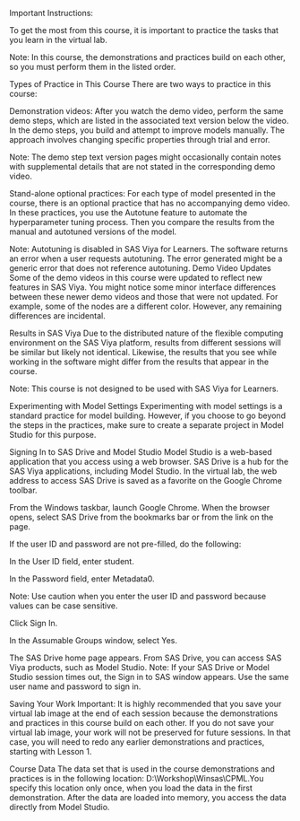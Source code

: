 Important Instructions:

To get the most from this course, it is important to practice the tasks that you learn in the virtual lab.

Note: In this course, the demonstrations and practices build on each other, so you must perform them in the listed order.

Types of Practice in This Course
There are two ways to practice in this course:

Demonstration videos: After you watch the demo video, perform the same demo steps, which are listed in the associated text version below the video. In the demo steps, you build and attempt to improve models manually. The approach involves changing specific properties through trial and error.

Note: The demo step text version pages might occasionally contain notes with supplemental details that are not stated in the corresponding demo video.

Stand-alone optional practices: For each type of model presented in the course, there is an optional practice that has no accompanying demo video. In these practices, you use the Autotune feature to automate the hyperparameter tuning process. Then you compare the results from the manual and autotuned versions of the model.

Note: Autotuning is disabled in SAS Viya for Learners. The software returns an error when a user requests autotuning. The error generated might be a generic error that does not reference autotuning.
Demo Video Updates
Some of the demo videos in this course were updated to reflect new features in SAS Viya. You might notice some minor interface differences between these newer demo videos and those that were not updated. For example, some of the nodes are a different color. However, any remaining differences are incidental.

Results in SAS Viya
Due to the distributed nature of the flexible computing environment on the SAS Viya platform, results from different sessions will be similar but likely not identical. Likewise, the results that you see while working in the software might differ from the results that appear in the course.

Note: This course is not designed to be used with SAS Viya for Learners.

Experimenting with Model Settings
Experimenting with model settings is a standard practice for model building. However, if you choose to go beyond the steps in the practices, make sure to create a separate project in Model Studio for this purpose.

Signing In to SAS Drive and Model Studio
Model Studio is a web-based application that you access using a web browser. SAS Drive is a hub for the SAS Viya applications, including Model Studio. In the virtual lab, the web address to access SAS Drive is saved as a favorite on the Google Chrome toolbar.

From the Windows taskbar, launch Google Chrome. When the browser opens, select SAS Drive from the bookmarks bar or from the link on the page.

If the user ID and password are not pre-filled, do the following:

In the User ID field, enter student.

In the Password field, enter Metadata0.

Note: Use caution when you enter the user ID and password because values can be case sensitive.

Click Sign In.

In the Assumable Groups window, select Yes.

The SAS Drive home page appears. From SAS Drive, you can access SAS Viya products, such as Model Studio.
Note: If your SAS Drive or Model Studio session times out, the Sign in to SAS window appears. Use the same user name and password to sign in.

Saving Your Work
Important: It is highly recommended that you save your virtual lab image at the end of each session because the demonstrations and practices in this course build on each other. If you do not save your virtual lab image, your work will not be preserved for future sessions. In that case, you will need to redo any earlier demonstrations and practices, starting with Lesson 1.

Course Data
The data set that is used in the course demonstrations and practices is in the following location: D:\Workshop\Winsas\CPML.You specify this location only once, when you load the data in the first demonstration. After the data are loaded into memory, you access the data directly from Model Studio.